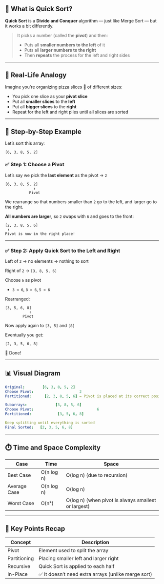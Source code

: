 ## 🧠 What is Quick Sort?

**Quick Sort** is a **Divide and Conquer** algorithm — just like Merge Sort — but it works a bit differently.

> It picks a number (called the **pivot**) and then:
> - Puts all **smaller numbers to the left** of it
> - Puts all **larger numbers to the right**
> - Then **repeats** the process for the left and right sides

---

## 🧩 Real-Life Analogy

Imagine you're organizing pizza slices 🍕 of different sizes:
- You pick one slice as your **pivot slice**
- Put all **smaller slices** to the **left**
- Put all **bigger slices** to the **right**
- Repeat for the left and right piles until all slices are sorted

---

## 🔄 Step-by-Step Example

Let’s sort this array:
```
[6, 3, 8, 5, 2]
```

### ✅ Step 1: Choose a Pivot

Let’s say we pick the **last element** as the pivot → `2`

```
[6, 3, 8, 5, 2]
             ↑
           Pivot
```

We rearrange so that numbers smaller than `2` go to the left, and larger go to the right.

**All numbers are larger**, so `2` swaps with `6` and goes to the front:
```
[2, 3, 8, 5, 6]
 ↑
Pivot is now in the right place!
```

---

### ✅ Step 2: Apply Quick Sort to the Left and Right

Left of `2` → no elements → nothing to sort

Right of `2` → `[3, 8, 5, 6]`

Choose `6` as pivot

- `3 < 6`, `8 > 6`, `5 < 6`

Rearranged:
```
[3, 5, 6, 8]
           ↑
        Pivot
```

Now apply again to `[3, 5]` and `[8]`

Eventually you get:
```
[2, 3, 5, 6, 8]
```

🎉 Done!

---

## 📊 Visual Diagram

``` YAML
Original:        [6, 3, 8, 5, 2]
Choose Pivot:                     2
Partitioned:      [2, 3, 8, 5, 6] ← Pivot is placed at its correct position

Subarrays:             [3, 8, 5, 6]
Choose Pivot:                             6
Partitioned:            [3, 5, 6, 8]

Keep splitting until everything is sorted
Final Sorted:   [2, 3, 5, 6, 8]
```

---

## ⏱️ Time and Space Complexity

| Case         | Time     | Space |
|--------------|----------|--------|
| Best Case    | O(n log n) | O(log n) (due to recursion)
| Average Case | O(n log n) | O(log n)
| Worst Case   | O(n²)     | O(log n) (when pivot is always smallest or largest)

---

## 🧠 Key Points Recap

| Concept       | Description                                 |
|---------------|---------------------------------------------|
| Pivot         | Element used to split the array             |
| Partitioning  | Placing smaller left and larger right       |
| Recursive     | Quick Sort is applied to each half          |
| In-Place      | ✅ It doesn’t need extra arrays (unlike merge sort) |
